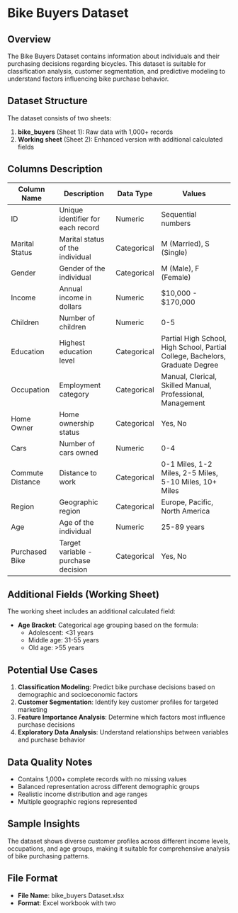 # Bike Buyers Dataset

## Overview

The Bike Buyers Dataset contains information about individuals and their purchasing decisions regarding bicycles. This dataset is suitable for classification analysis, customer segmentation, and predictive modeling to understand factors influencing bike purchase behavior.

## Dataset Structure

The dataset consists of two sheets:

1. **bike_buyers** (Sheet 1): Raw data with 1,000+ records
2. **Working sheet** (Sheet 2): Enhanced version with additional calculated fields

## Columns Description

| Column Name | Description | Data Type | Values |
|-------------|-------------|-----------|---------|
| ID | Unique identifier for each record | Numeric | Sequential numbers |
| Marital Status | Marital status of the individual | Categorical | M (Married), S (Single) |
| Gender | Gender of the individual | Categorical | M (Male), F (Female) |
| Income | Annual income in dollars | Numeric | $10,000 - $170,000 |
| Children | Number of children | Numeric | 0-5 |
| Education | Highest education level | Categorical | Partial High School, High School, Partial College, Bachelors, Graduate Degree |
| Occupation | Employment category | Categorical | Manual, Clerical, Skilled Manual, Professional, Management |
| Home Owner | Home ownership status | Categorical | Yes, No |
| Cars | Number of cars owned | Numeric | 0-4 |
| Commute Distance | Distance to work | Categorical | 0-1 Miles, 1-2 Miles, 2-5 Miles, 5-10 Miles, 10+ Miles |
| Region | Geographic region | Categorical | Europe, Pacific, North America |
| Age | Age of the individual | Numeric | 25-89 years |
| Purchased Bike | Target variable - purchase decision | Categorical | Yes, No |

## Additional Fields (Working Sheet)

The working sheet includes an additional calculated field:
- **Age Bracket**: Categorical age grouping based on the formula:
  - Adolescent: <31 years
  - Middle age: 31-55 years  
  - Old age: >55 years

## Potential Use Cases

1. **Classification Modeling**: Predict bike purchase decisions based on demographic and socioeconomic factors
2. **Customer Segmentation**: Identify key customer profiles for targeted marketing
3. **Feature Importance Analysis**: Determine which factors most influence purchase decisions
4. **Exploratory Data Analysis**: Understand relationships between variables and purchase behavior

## Data Quality Notes

- Contains 1,000+ complete records with no missing values
- Balanced representation across different demographic groups
- Realistic income distribution and age ranges
- Multiple geographic regions represented

## Sample Insights

The dataset shows diverse customer profiles across different income levels, occupations, and age groups, making it suitable for comprehensive analysis of bike purchasing patterns.

## File Format

- **File Name**: bike_buyers Dataset.xlsx
- **Format**: Excel workbook with two
